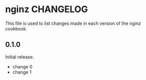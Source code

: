 # nginz CHANGELOG

This file is used to list changes made in each version of the nginz cookbook.

## 0.1.0

Initial release.

- change 0
- change 1
